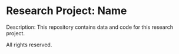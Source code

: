 # Research Project: Name

Description: This repository contains data and code for this research project.

All rights reserved.
